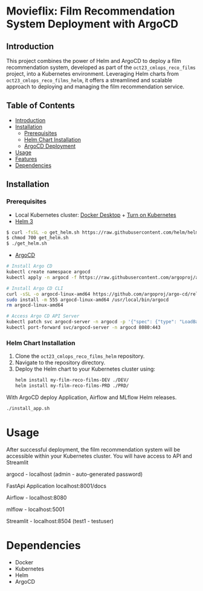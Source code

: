 # Movieflix: Film Recommendation System Deployment with ArgoCD

## Introduction

This project combines the power of Helm and ArgoCD to deploy a film recommendation system, developed as part of the `oct23_cmlops_reco_films` project, into a Kubernetes environment. Leveraging Helm charts from `oct23_cmlops_reco_films_helm`, it offers a streamlined and scalable approach to deploying and managing the film recommendation service.

## Table of Contents

- [Introduction](#introduction)
- [Installation](#installation)
  - [Prerequisites](#prerequisites)
  - [Helm Chart Installation](#helm-chart-installation)
  - [ArgoCD Deployment](#argocd-deployment)
- [Usage](#usage)
- [Features](#features)
- [Dependencies](#dependencies)

## Installation

### Prerequisites

- Local Kubernetes cluster: [Docker Desktop](https://www.docker.com/products/docker-desktop/) + [Turn on Kubernetes](https://docs.docker.com/desktop/kubernetes/)
- [Helm 3](https://helm.sh/docs/intro/install/)
```sh
$ curl -fsSL -o get_helm.sh https://raw.githubusercontent.com/helm/helm/main/scripts/get-helm-3
$ chmod 700 get_helm.sh
$ ./get_helm.sh
```
- [ArgoCD](https://argo-cd.readthedocs.io/en/stable/getting_started/)

```sh
# Install Argo CD
kubectl create namespace argocd
kubectl apply -n argocd -f https://raw.githubusercontent.com/argoproj/argo-cd/stable/manifests/install.yaml

# Install Argo CD CLI
curl -sSL -o argocd-linux-amd64 https://github.com/argoproj/argo-cd/releases/latest/download/argocd-linux-amd64
sudo install -m 555 argocd-linux-amd64 /usr/local/bin/argocd
rm argocd-linux-amd64

# Access Argo CD API Server
kubectl patch svc argocd-server -n argocd -p '{"spec": {"type": "LoadBalancer"}}'
kubectl port-forward svc/argocd-server -n argocd 8080:443
```

### Helm Chart Installation

1. Clone the `oct23_cmlops_reco_films_helm` repository.
2. Navigate to the repository directory.
3. Deploy the Helm chart to your Kubernetes cluster using:
   ```sh
   helm install my-film-reco-films-DEV ./DEV/ 
   helm install my-film-reco-films-PRD ./PRD/ 
   ```

With ArgoCD deploy Application, Airflow and MLflow Helm releases.
```sh
./install_app.sh
```

Usage
=====

After successful deployment, the film recommendation system will be accessible within your Kubernetes cluster. You will have access to API and Streamlit

argocd - 
localhost (admin - auto-generated password)

FastApi Application
localhost:8001/docs

Airflow -
localhost:8080

mlflow - 
localhost:5001

Streamlit -
localhost:8504 (test1 - testuser)

Dependencies
============

*   Docker
*   Kubernetes
*   Helm
*   ArgoCD

